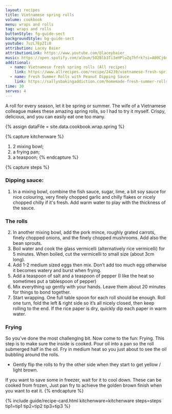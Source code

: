 ```yaml
---
layout: recipes
title: Vietnamese spring rolls
volume: cookbook
menu: wraps and rolls
tag: wraps and rolls
buttonStyle: fg-guide-sect
backgroundStyle: bg-guide-sect
youtube: 7uzL7Ep2Ii0
attribution: Lacey Baier
attributionLink: https://www.youtube.com/@laceybaier_
music: https://open.spotify.com/album/5O2Blb3Ti3eHPluZq7hfrk?si=A00Cj6mOTeapmfKbc9Iy9w
additional:
  - name: Vietnamese fresh spring rolls (All recipes)
    link: https://www.allrecipes.com/recipe/24239/vietnamese-fresh-spring-rolls/
  - name: Fresh Summer Rolls with Peanut Dipping Sauce
    link: https://sallysbakingaddiction.com/homemade-fresh-summer-rolls-with-easy-peanut-dipping-sauce/
time: 30
serves: 4
---
```


A roll for every season, let it be spring or summer. The wife of a Vietnamese colleague makes these amazing spring rolls, so I had to try it myself. Crispy, delicious, and you can easily eat one too many.
<!-- excerpt-end -->

{% assign dataFile = site.data.cookbook.wrap.spring %}

{% capture kitchenware %}
1. 2 mixing bowl;
2. a frying pan;
3. a teaspoon;
{% endcapture %}

{% capture steps %}
### Dipping sauce:

1. In a mixing bowl, combine the fish sauce, sugar, lime, a bit soy sauce for nice colouring, very finely chopped garlic and chilly flakes or nicely chopped chilly if it's fresh. Add warm water to play with the thickness of the sauce.

### The rolls

2. In another mixing bowl, add the pork mince, roughly grated carrots, finely chopped onions, and the finely chopped mushrooms. Add also the bean sprouts.
3. Boil water and cook the glass vermicelli (alternatively rice vermicelli) for 5 minutes. When boiled, cut the vermicelli to small size (about 3cm long).
4. Add 1-2 medium sized eggs then mix. Don’t add too much egg otherwise it becomes watery and burst when frying.
5. Add a teaspoon of salt and a teaspoon of pepper (I like the heat so sometimes put a tablespoon of pepper)
6. Mix everything up gently with your hands. Leave them about 20 minutes for things to bond together.
7. Start wrapping. One full table spoon for each roll should be enough. Roll one turn, fold the left & right side so it’s all nicely closed, then  keep rolling to the end. If the rice paper is dry, quickly dip each paper in warm water. 

### Frying

So you’ve done the most challenging bit. Now come to the fun: Frying. This step is to make sure the inside is cooked. Pour oil into a pan so the roll submerged half in the oil. Fry in medium heat so you just about to see the oil bubbling around the rolls. 
- Gently flip the rolls to fry the other side when they start to get yellow / light brown.

If you want to save some in freezer, wait for it to cool down. These can be cooked from frozen, Just pan fry to achieve the golden brown finish when you want to eat it.
{% endcapture %}

{% include guide/recipe-card.html kitchenware=kitchenware steps=steps tip1=tip1 tip2=tip2 tip3=tip3 %}